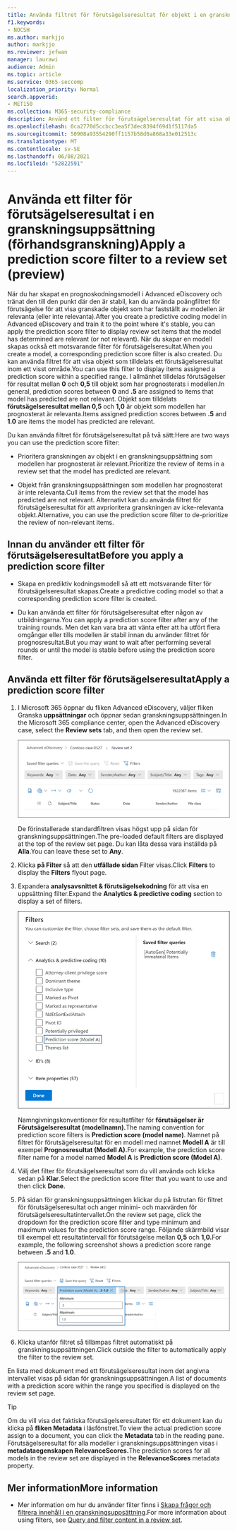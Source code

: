 ```yaml
---
title: Använda filtret för förutsägelseresultat för objekt i en granskningsuppsättning
f1.keywords:
- NOCSH
ms.author: markjjo
author: markjjo
ms.reviewer: jefwan
manager: laurawi
audience: Admin
ms.topic: article
ms.service: O365-seccomp
localization_priority: Normal
search.appverid:
- MET150
ms.collection: M365-security-compliance
description: Använd ett filter för förutsägelseresultat för att visa objekt som en prediktiv kodmodell som förutsagd som relevant eller inte relevant.
ms.openlocfilehash: 0ca2770d5ccbcc3ea5f3dec8394f69d1f5117da5
ms.sourcegitcommit: 50908a93554290ff1157b58d0a868a33e012513c
ms.translationtype: MT
ms.contentlocale: sv-SE
ms.lasthandoff: 06/08/2021
ms.locfileid: "52822591"
---
```

# <a name="apply-a-prediction-score-filter-to-a-review-set-preview"></a><span data-ttu-id="c87d6-103">Använda ett filter för förutsägelseresultat i en granskningsuppsättning (förhandsgranskning)</span><span class="sxs-lookup"><span data-stu-id="c87d6-103">Apply a prediction score filter to a review set (preview)</span></span>

<span data-ttu-id="c87d6-104">När du har skapat en prognoskodningsmodell i Advanced eDiscovery och tränat den till den punkt där den är stabil, kan du använda poängfiltret för förutsägelse för att visa granskade objekt som har fastställt av modellen är relevanta (eller inte relevanta).</span><span class="sxs-lookup"><span data-stu-id="c87d6-104">After you create a predictive coding model in Advanced eDiscovery and train it to the point where it's stable, you can apply the prediction score filter to display review set items that the model has determined are relevant (or not relevant).</span></span> <span data-ttu-id="c87d6-105">När du skapar en modell skapas också ett motsvarande filter för förutsägelseresultat.</span><span class="sxs-lookup"><span data-stu-id="c87d6-105">When you create a model, a corresponding prediction score filter is also created.</span></span> <span data-ttu-id="c87d6-106">Du kan använda filtret för att visa objekt som tilldelats ett förutsägelseresultat inom ett visst område.</span><span class="sxs-lookup"><span data-stu-id="c87d6-106">You can use this filter to display items assigned a prediction score within a specified range.</span></span> <span data-ttu-id="c87d6-107">I allmänhet tilldelas förutsägelser för resultat mellan **0** och **0,5** till objekt som har prognosterats i modellen.</span><span class="sxs-lookup"><span data-stu-id="c87d6-107">In general, prediction scores between **0** and **.5** are assigned to items that model has predicted are not relevant.</span></span> <span data-ttu-id="c87d6-108">Objekt som tilldelats **förutsägelseresultat mellan 0,5** och **1,0** är objekt som modellen har prognosterat är relevanta.</span><span class="sxs-lookup"><span data-stu-id="c87d6-108">Items assigned prediction scores between **.5** and **1.0** are items the model has predicted are relevant.</span></span>

<span data-ttu-id="c87d6-109">Du kan använda filtret för förutsägelseresultat på två sätt:</span><span class="sxs-lookup"><span data-stu-id="c87d6-109">Here are two ways you can use the prediction score filter:</span></span>

- <span data-ttu-id="c87d6-110">Prioritera granskningen av objekt i en granskningsuppsättning som modellen har prognosterat är relevant.</span><span class="sxs-lookup"><span data-stu-id="c87d6-110">Prioritize the review of items in a review set that the model has predicted are relevant.</span></span>

- <span data-ttu-id="c87d6-111">Objekt från granskningsuppsättningen som modellen har prognosterat är inte relevanta.</span><span class="sxs-lookup"><span data-stu-id="c87d6-111">Cull items from the review set that the model has predicted are not relevant.</span></span> <span data-ttu-id="c87d6-112">Alternativt kan du använda filtret för förutsägelseresultat för att avprioritera granskningen av icke-relevanta objekt.</span><span class="sxs-lookup"><span data-stu-id="c87d6-112">Alternative, you can use the prediction score filter to de-prioritize the review of non-relevant items.</span></span>

## <a name="before-you-apply-a-prediction-score-filter"></a><span data-ttu-id="c87d6-113">Innan du använder ett filter för förutsägelseresultat</span><span class="sxs-lookup"><span data-stu-id="c87d6-113">Before you apply a prediction score filter</span></span>

- <span data-ttu-id="c87d6-114">Skapa en prediktiv kodningsmodell så att ett motsvarande filter för förutsägelseresultat skapas.</span><span class="sxs-lookup"><span data-stu-id="c87d6-114">Create a predictive coding model so that a corresponding prediction score filter is created.</span></span>

- <span data-ttu-id="c87d6-115">Du kan använda ett filter för förutsägelseresultat efter någon av utbildningarna.</span><span class="sxs-lookup"><span data-stu-id="c87d6-115">You can apply a prediction score filter after any of the training rounds.</span></span> <span data-ttu-id="c87d6-116">Men det kan vara bra att vänta efter att ha utfört flera omgångar eller tills modellen är stabil innan du använder filtret för prognosresultat.</span><span class="sxs-lookup"><span data-stu-id="c87d6-116">But you may want to wait after performing several rounds or until the model is stable before using the prediction score filter.</span></span>

## <a name="apply-a-prediction-score-filter"></a><span data-ttu-id="c87d6-117">Använda ett filter för förutsägelseresultat</span><span class="sxs-lookup"><span data-stu-id="c87d6-117">Apply a prediction score filter</span></span>

1. <span data-ttu-id="c87d6-118">I Microsoft 365 öppnar du fliken Advanced eDiscovery, väljer fliken Granska **uppsättningar** och öppnar sedan granskningsuppsättningen.</span><span class="sxs-lookup"><span data-stu-id="c87d6-118">In the Microsoft 365 compliance center, open the Advanced eDiscovery case, select the **Review sets** tab, and then open the review set.</span></span>

   ![Klicka på Filter för att visa den utfällade filtersidan](..\media\PredictionScoreFilter0.png)   

   <span data-ttu-id="c87d6-120">De förinstallerade standardfiltren visas högst upp på sidan för granskningsuppsättningen.</span><span class="sxs-lookup"><span data-stu-id="c87d6-120">The pre-loaded default filters are displayed at the top of the review set page.</span></span> <span data-ttu-id="c87d6-121">Du kan låta dessa vara inställda på **Alla**.</span><span class="sxs-lookup"><span data-stu-id="c87d6-121">You can leave these set to **Any**.</span></span>

2. <span data-ttu-id="c87d6-122">Klicka **på Filter** så att den **utfällade sidan** Filter visas.</span><span class="sxs-lookup"><span data-stu-id="c87d6-122">Click **Filters** to display the **Filters** flyout page.</span></span>

3. <span data-ttu-id="c87d6-123">Expandera **analysavsnittet & förutsägelsekodning** för att visa en uppsättning filter.</span><span class="sxs-lookup"><span data-stu-id="c87d6-123">Expand the **Analytics & predictive coding** section to display a set of filters.</span></span>

      ![Filter för förutsägelseresultat i & för förutsägelsekodning](..\media\PredictionScoreFilter1.png)

   <span data-ttu-id="c87d6-125">Namngivningskonventioner för resultatfilter för **förutsägelser är Förutsägelseresultat (modellnamn).**</span><span class="sxs-lookup"><span data-stu-id="c87d6-125">The naming convention for prediction score filters is **Prediction score (model name)**.</span></span> <span data-ttu-id="c87d6-126">Namnet på filtret för förutsägelseresultat för en modell med namnet **Modell A** är till exempel **Prognosresultat (Modell A).**</span><span class="sxs-lookup"><span data-stu-id="c87d6-126">For example, the prediction score filter name for a model named **Model A** is **Prediction score (Model A)**.</span></span>

4. <span data-ttu-id="c87d6-127">Välj det filter för förutsägelseresultat som du vill använda och klicka sedan på **Klar**.</span><span class="sxs-lookup"><span data-stu-id="c87d6-127">Select the prediction score filter that you want to use and then click **Done**.</span></span>

5. <span data-ttu-id="c87d6-128">På sidan för granskningsuppsättningen klickar du på listrutan för filtret för förutsägelseresultat och anger minimi- och maxvärden för förutsägelseresultatintervallet.</span><span class="sxs-lookup"><span data-stu-id="c87d6-128">On the review set page, click the dropdown for the prediction score filter and type minimum and maximum values for the prediction score range.</span></span> <span data-ttu-id="c87d6-129">Följande skärmbild visar till exempel ett resultatintervall för förutsägelse mellan **0,5** och **1,0.**</span><span class="sxs-lookup"><span data-stu-id="c87d6-129">For example, the following screenshot shows a prediction score range between **.5** and **1.0**.</span></span>

   ![Lägsta och högsta värden för filtret för förutsägelseresultat](..\media\PredictionScoreFilter2.png)

6. <span data-ttu-id="c87d6-131">Klicka utanför filtret så tillämpas filtret automatiskt på granskningsuppsättningen.</span><span class="sxs-lookup"><span data-stu-id="c87d6-131">Click outside the filter to automatically apply the filter to the review set.</span></span>

  <span data-ttu-id="c87d6-132">En lista med dokument med ett förutsägelseresultat inom det angivna intervallet visas på sidan för granskningsuppsättningen.</span><span class="sxs-lookup"><span data-stu-id="c87d6-132">A list of documents with a prediction score within the range you specified is displayed on the review set page.</span></span> 

  > [!TIP]
  > <span data-ttu-id="c87d6-133">Om du vill visa det faktiska förutsägelseresultatet för ett dokument kan du klicka på **fliken Metadata** i läsfönstret.</span><span class="sxs-lookup"><span data-stu-id="c87d6-133">To view the actual prediction score assign to a document, you can click the **Metadata** tab in the reading pane.</span></span> <span data-ttu-id="c87d6-134">Förutsägelseresultat för alla modeller i granskningsuppsättningen visas i **metadataegenskapen RelevanceScores.**</span><span class="sxs-lookup"><span data-stu-id="c87d6-134">The prediction scores for all models in the review set are displayed in the **RelevanceScores** metadata property.</span></span>

## <a name="more-information"></a><span data-ttu-id="c87d6-135">Mer information</span><span class="sxs-lookup"><span data-stu-id="c87d6-135">More information</span></span>

- <span data-ttu-id="c87d6-136">Mer information om hur du använder filter finns i [Skapa frågor och filtrera innehåll i en granskningsuppsättning](review-set-search.md).</span><span class="sxs-lookup"><span data-stu-id="c87d6-136">For more information about using filters, see [Query and filter content in a review set](review-set-search.md).</span></span>
